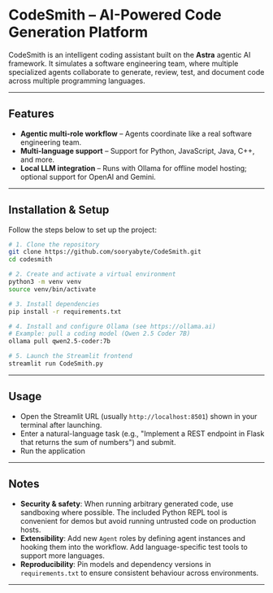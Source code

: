 # CodeSmith – AI-Powered Code Generation Platform

CodeSmith is an intelligent coding assistant built on the **Astra** agentic AI framework. It simulates a software engineering team, where multiple specialized agents collaborate to generate, review, test, and document code across multiple programming languages.

---

## Features
- **Agentic multi-role workflow** – Agents coordinate like a real software engineering team.  
- **Multi-language support** – Support for Python, JavaScript, Java, C++, and more.  
- **Local LLM integration** – Runs with Ollama for offline model hosting; optional support for OpenAI and Gemini.  

---

##  Installation & Setup

Follow the steps below to set up the project:

```bash
# 1. Clone the repository
git clone https://github.com/sooryabyte/CodeSmith.git
cd codesmith

# 2. Create and activate a virtual environment
python3 -m venv venv
source venv/bin/activate

# 3. Install dependencies
pip install -r requirements.txt

# 4. Install and configure Ollama (see https://ollama.ai)
# Example: pull a coding model (Qwen 2.5 Coder 7B)
ollama pull qwen2.5-coder:7b

# 5. Launch the Streamlit frontend
streamlit run CodeSmith.py

```
---

##  Usage

- Open the Streamlit URL (usually `http://localhost:8501`) shown in your terminal after launching.
- Enter a natural-language task (e.g., "Implement a REST endpoint in Flask that returns the sum of numbers") and submit.
- Run the application

---

##  Notes
- **Security & safety**: When running arbitrary generated code, use sandboxing where possible. The included Python REPL tool is convenient for demos but avoid running untrusted code on production hosts.
- **Extensibility**: Add new `Agent` roles by defining agent instances and hooking them into the workflow. Add language-specific test tools to support more languages.
- **Reproducibility**: Pin models and dependency versions in `requirements.txt` to ensure consistent behaviour across environments.

---

